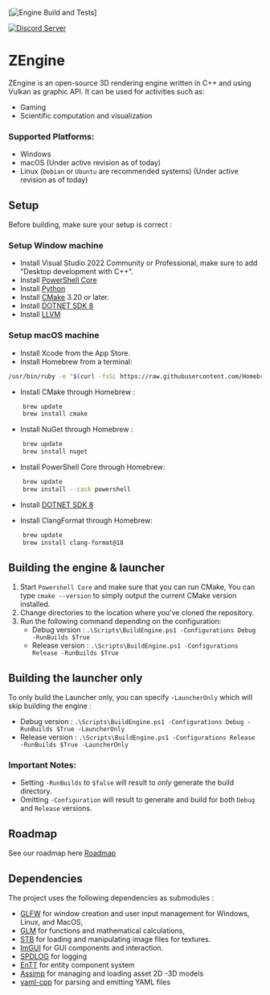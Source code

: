 [![Engine Build and Tests](https://github.com/JeanPhilippeKernel/RendererEngine/actions/workflows/Engine-CI.yml/badge.svg)]

[![Discord Server](https://discord.com/api/guilds/1249429728624906405/widget.png?style=banner2)](https://discord.gg/jC3GPVKKsW)

# ZEngine

ZEngine is an open-source 3D rendering engine written in C++ and using Vulkan as graphic API.
It can be used for activities such as:
  - Gaming
  - Scientific computation and visualization

### Supported Platforms:
- Windows
- macOS (Under active revision as of today)
- Linux (`Debian` or `Ubuntu` are recommended systems) (Under active revision as of today)

## Setup

Before building, make sure your setup is correct : 

### Setup Window machine

- Install Visual Studio 2022 Community or Professional, make sure to add "Desktop development with C++".
- Install [PowerShell Core](https://github.com/PowerShell/PowerShell/releases)
- Install [Python](https://www.python.org/ftp/python/3.12.4/python-3.12.4-amd64.exe)
- Install [CMake](https://cmake.org/download/) 3.20 or later.
- Install [DOTNET SDK 8](https://dotnet.microsoft.com/en-us/download/dotnet/8.0)
- Install [LLVM](https://github.com/llvm/llvm-project/releases/download/llvmorg-18.1.8/LLVM-18.1.8-win64.exe)

### Setup macOS machine

- Install Xcode from the App Store.
- Install Homebrew from a terminal:
```bash
/usr/bin/ruby -e "$(curl -fsSL https://raw.githubusercontent.com/Homebrew/install/master/install)"
```

- Install CMake through Homebrew :
```bash
    brew update
    brew install cmake
```

- Install NuGet through Homebrew :
```bash
    brew update
    brew install nuget
```

- Install PowerShell Core through Homebrew:
```bash
    brew update
    brew install --cask powershell
```
- Install [DOTNET SDK 8](https://dotnet.microsoft.com/en-us/download/dotnet/8.0)

- Install ClangFormat through Homebrew:
```bash
    brew update
    brew install clang-format@18
```

## Building the engine & launcher

1. Start `Powershell Core` and make sure that you can run CMake, You can type `cmake --version` to simply output the current CMake version installed.
2. Change directories to the location where you've cloned the repository.
3. Run the following command depending on the configuration:
	- Debug version :	`.\Scripts\BuildEngine.ps1 -Configurations Debug -RunBuilds $True`
	- Release version :	`.\Scripts\BuildEngine.ps1 -Configurations Release -RunBuilds $True`

## Building the launcher only

To only build the Launcher only, you can specify `-LauncherOnly` which will skip building the engine :
- Debug version :	`.\Scripts\BuildEngine.ps1 -Configurations Debug -RunBuilds $True -LauncherOnly`
- Release version :	`.\Scripts\BuildEngine.ps1 -Configurations Release -RunBuilds $True -LauncherOnly`

### Important Notes:
- Setting `-RunBuilds` to `$false` will result to *only* generate the build directory.
- Omitting `-Configuration` will result to generate and build for both `Debug` and `Release` versions.

## Roadmap
See our roadmap here [Roadmap](Roadmap.md)

## Dependencies

The project uses the following dependencies as submodules : 
 - [GLFW](https://github.com/glfw/glfw) for window creation and user input management for Windows, Linux, and MacOS,
 - [GLM](https://glm.g-truc.net/0.9.9/index.html) for functions and mathematical calculations,
 - [STB](https://github.com/nothings/stb) for loading and manipulating image files for textures.
 - [ImGUI](https://github.com/ocornut/imgui) for GUI components and interaction.
 - [SPDLOG](https://github.com/gabime/spdlog) for logging
 - [EnTT](https://github.com/skypjack/entt) for entity component system
 - [Assimp](https://github.com/assimp/assimp) for managing and loading asset 2D -3D models
 - [yaml-cpp](https://github.com/jbeder/yaml-cpp) for parsing and emitting YAML files
